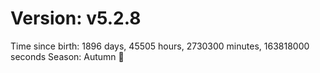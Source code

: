 # Version: v5.2.8
Time since birth: 1896 days, 45505 hours, 2730300 minutes, 163818000 seconds
Season: Autumn 🍁
